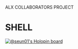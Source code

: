 ALX COLLABORATORS PROJECT

# SHELL
[![@seun01's Holopin board](https://holopin.io/api/user/board?user=seun01)](https://holopin.io/@seun01)
